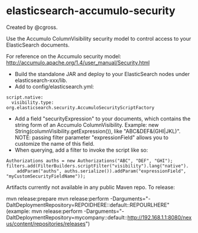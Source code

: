 elasticsearch-accumulo-security
===============================

Created by @cgross.

Use the Accumulo ColumnVisibility security model to control access to your ElasticSearch documents.

For reference on the Accumulo security model: http://accumulo.apache.org/1.4/user_manual/Security.html

- Build the standalone JAR and deploy to your ElasticSearch nodes under elasticsearch-xxx/lib.
- Add to config/elasticsearch.yml:

```
script.native:
  visibility.type: org.elasticsearch.security.AccumuloSecurityScriptFactory
```

- Add a field "securityExpression" to your documents, which contains the string form of an Accumulo ColumnVisibility. Example: new String(columnVisibility.getExpression()), like "ABC&DEF&(GHI|JKL)". NOTE: passing filter parameter "expressionField" allows you to customize the name of this field.
- When querying, add a filter to invoke the script like so:

```
Authorizations auths = new Authorizations("ABC", "DEF", "GHI");
filters.add(FilterBuilders.scriptFilter("visibility").lang("native").
    addParam("auths", auths.serialize()).addParam("expressionField", "myCustomSecurityFieldName"));
```

Artifacts currently not available in any public Maven repo.
To release:

mvn release:prepare
mvn release:perform -Darguments="-DaltDeploymentRepository=REPOIDHERE::default::REPOURLHERE"
(example: mvn release:perform -Darguments="-DaltDeploymentRepository=mycompany::default::http://192.168.1.1:8080/nexus/content/repositories/releases")
